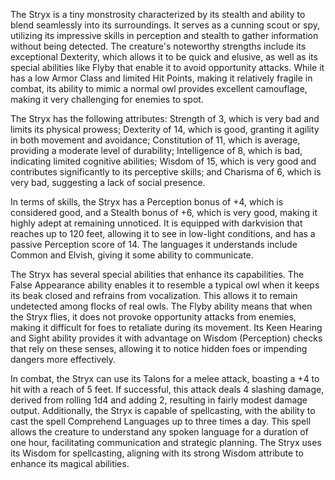 The Stryx is a tiny monstrosity characterized by its stealth and ability to blend seamlessly into its surroundings. It serves as a cunning scout or spy, utilizing its impressive skills in perception and stealth to gather information without being detected. The creature's noteworthy strengths include its exceptional Dexterity, which allows it to be quick and elusive, as well as its special abilities like Flyby that enable it to avoid opportunity attacks. While it has a low Armor Class and limited Hit Points, making it relatively fragile in combat, its ability to mimic a normal owl provides excellent camouflage, making it very challenging for enemies to spot.

The Stryx has the following attributes: Strength of 3, which is very bad and limits its physical prowess; Dexterity of 14, which is good, granting it agility in both movement and avoidance; Constitution of 11, which is average, providing a moderate level of durability; Intelligence of 8, which is bad, indicating limited cognitive abilities; Wisdom of 15, which is very good and contributes significantly to its perceptive skills; and Charisma of 6, which is very bad, suggesting a lack of social presence.

In terms of skills, the Stryx has a Perception bonus of +4, which is considered good, and a Stealth bonus of +6, which is very good, making it highly adept at remaining unnoticed. It is equipped with darkvision that reaches up to 120 feet, allowing it to see in low-light conditions, and has a passive Perception score of 14. The languages it understands include Common and Elvish, giving it some ability to communicate.

The Stryx has several special abilities that enhance its capabilities. The False Appearance ability enables it to resemble a typical owl when it keeps its beak closed and refrains from vocalization. This allows it to remain undetected among flocks of real owls. The Flyby ability means that when the Stryx flies, it does not provoke opportunity attacks from enemies, making it difficult for foes to retaliate during its movement. Its Keen Hearing and Sight ability provides it with advantage on Wisdom (Perception) checks that rely on these senses, allowing it to notice hidden foes or impending dangers more effectively.

In combat, the Stryx can use its Talons for a melee attack, boasting a +4 to hit with a reach of 5 feet. If successful, this attack deals 4 slashing damage, derived from rolling 1d4 and adding 2, resulting in fairly modest damage output. Additionally, the Stryx is capable of spellcasting, with the ability to cast the spell Comprehend Languages up to three times a day. This spell allows the creature to understand any spoken language for a duration of one hour, facilitating communication and strategic planning. The Stryx uses its Wisdom for spellcasting, aligning with its strong Wisdom attribute to enhance its magical abilities.